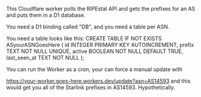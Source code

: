 This Cloudflare worker polls the RIPEstat API and gets the prefixes for an AS and puts them in a D1 database.

You need a D1 binding called "DB", and you need a table per ASN.

You need a table looks like this:
CREATE TABLE IF NOT EXISTS ASyourASNGoesHere (
  id INTEGER PRIMARY KEY AUTOINCREMENT,
  prefix TEXT NOT NULL UNIQUE,
  active BOOLEAN NOT NULL DEFAULT TRUE,
  last_seen_at TEXT NOT NULL
);

You can run the Worker as a cron, your can force a manual update with 

https://your-worker.goes-here.workers.dev/update?asn=AS14593
and this would get you all of the Starlink prefixes in AS14593.  Hypothetically.
